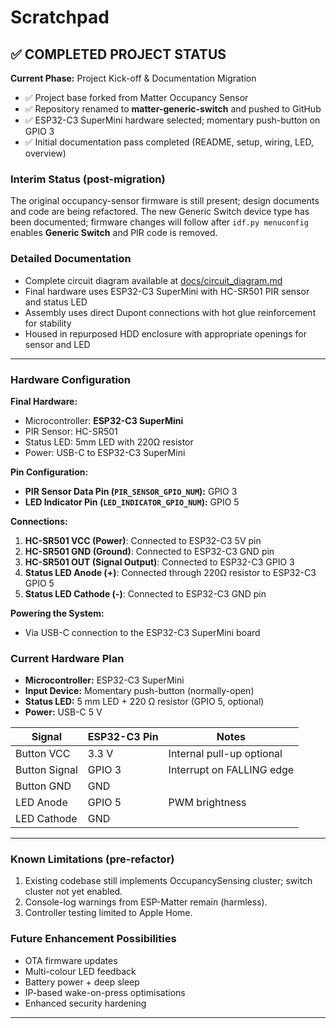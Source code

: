 # Scratchpad

## ✅ COMPLETED PROJECT STATUS

**Current Phase:** Project Kick-off & Documentation Migration
- ✅ Project base forked from Matter Occupancy Sensor
- ✅ Repository renamed to **matter-generic-switch** and pushed to GitHub
- ✅ ESP32-C3 SuperMini hardware selected; momentary push-button on GPIO 3
- ✅ Initial documentation pass completed (README, setup, wiring, LED, overview)

### Interim Status (post-migration)
The original occupancy-sensor firmware is still present; design documents and code are being refactored.  The new Generic Switch device type has been documented; firmware changes will follow after `idf.py menuconfig` enables **Generic Switch** and PIR code is removed.

### Detailed Documentation
- Complete circuit diagram available at [docs/circuit_diagram.md](docs/circuit_diagram.md)
- Final hardware uses ESP32-C3 SuperMini with HC-SR501 PIR sensor and status LED
- Assembly uses direct Dupont connections with hot glue reinforcement for stability
- Housed in repurposed HDD enclosure with appropriate openings for sensor and LED

---

### Hardware Configuration

**Final Hardware:**
*   Microcontroller: **ESP32-C3 SuperMini**
*   PIR Sensor: HC-SR501
*   Status LED: 5mm LED with 220Ω resistor
*   Power: USB-C to ESP32-C3 SuperMini

**Pin Configuration:**

*   **PIR Sensor Data Pin (`PIR_SENSOR_GPIO_NUM`):** GPIO 3
*   **LED Indicator Pin (`LED_INDICATOR_GPIO_NUM`):** GPIO 5

**Connections:**

1.  **HC-SR501 VCC (Power)**: Connected to ESP32-C3 5V pin
2.  **HC-SR501 GND (Ground)**: Connected to ESP32-C3 GND pin
3.  **HC-SR501 OUT (Signal Output)**: Connected to ESP32-C3 GPIO 3
4.  **Status LED Anode (+)**: Connected through 220Ω resistor to ESP32-C3 GPIO 5
5.  **Status LED Cathode (-)**: Connected to ESP32-C3 GND pin

**Powering the System:**
*   Via USB-C connection to the ESP32-C3 SuperMini board

### Current Hardware Plan

* **Microcontroller:** ESP32-C3 SuperMini
* **Input Device:** Momentary push-button (normally-open)
* **Status LED:** 5 mm LED + 220 Ω resistor (GPIO 5, optional)
* **Power:** USB-C 5 V

| Signal | ESP32-C3 Pin | Notes |
|--------|--------------|-------|
| Button VCC | 3.3 V | Internal pull-up optional |
| Button Signal | GPIO 3 | Interrupt on FALLING edge |
| Button GND | GND | |
| LED Anode | GPIO 5 | PWM brightness |
| LED Cathode | GND | |

---

### Known Limitations (pre-refactor)

1. Existing codebase still implements OccupancySensing cluster; switch cluster not yet enabled.
2. Console-log warnings from ESP-Matter remain (harmless).
3. Controller testing limited to Apple Home.

### Future Enhancement Possibilities

* OTA firmware updates
* Multi-colour LED feedback
* Battery power + deep sleep
* IP-based wake-on-press optimisations
* Enhanced security hardening

---

